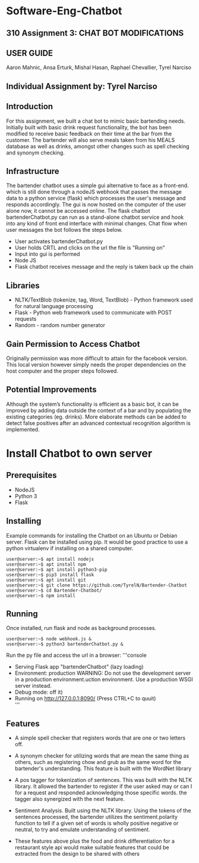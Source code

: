 # Software-Eng-Chatbot
## 310 Assignment 3: CHAT BOT MODIFICATIONS
## USER GUIDE
Aaron Mahnic,
Ansa Erturk,
Mishal Hasan,
Raphael Chevallier,
Tyrel Narciso
## Individual Assignment by: Tyrel Narciso

## Introduction
For this assignment, we built a chat bot to mimic basic bartending needs. Initially built with basic drink request functionality, the bot has been modified to receive basic feedback on their time at the bar from the customer. The bartender will also serve meals taken from his MEALS database as well as drinks, amongst other changes such as spell checking and synonym checking.


## Infrastructure
The bartender chatbot uses a simple gui alternative to face as a front-end. which is still done through a nodeJS webhook that passes the message data to a python service (flask) which processes the user's message and responds accordingly. The gui is now hosted on the computer of the user alone now, it cannot be accessed online. The flask chatbot bartenderChatbot.py can run as a stand-alone chatbot service and hook into any kind of front end interface with minimal changes. Chat flow when user messages the bot follows the steps below.
* User activates bartenderChatbot.py
* User holds CRTL and clicks on the url the file is "Running on"
* Input into gui is performed
* Node JS
* Flask chatbot receives message and the reply is taken back up the chain

## Libraries
* NLTK/TextBlob (tokenize, tag, Word, TextBlob) - Python framework used for natural language processing
* Flask - Python web framework used to communicate with POST requests
* Random - random number generator

## Gain Permission to Access Chatbot
Originally permission was more difficult to attain for the facebook version. This local version however simply needs the proper dependencies on the host computer and the proper steps followed.

## Potential Improvements
Although the system’s functionality is efficient as a basic bot, it can be improved by adding data outside the context of a bar and by populating the existing categories (eg. drinks). More elaborate methods can be added to detect false positives after an advanced contextual recognition algorithm is implemented. 

# Install Chatbot to own server
## Prerequisites
* NodeJS
* Python 3
* Flask

## Installing
Example commands for installing the Chatbot on an Ubuntu or Debian server. Flask can be installed using pip. It would be good practice to use a python virtualenv if installing on a shared computer.
```console
user@server:~$ apt install nodejs 
user@server:~$ apt install npm
user@server:~$ apt install python3-pip
user@server:~$ pip3 install flask
user@server:~$ apt install git
user@server:~$ git clone https://github.com/TyrelN/Bartender-Chatbot
user@server:~$ cd Bartender-Chatbot/
user@server:~$ npm install
```
## Running
Once installed, run flask and node as background processes.
```console
user@server:~$ node webhook.js &
user@server:~$ python3 bartenderChatbot.py &
```
Run the py file and access the url in a browser:
'''console
 * Serving Flask app "bartenderChatbot" (lazy loading)
 * Environment: production
   WARNING: Do not use the development server in a production environment.uction environment.
   Use a production WSGI server instead.
 * Debug mode: off                                      it)
 * Running on http://127.0.0.1:8090/ (Press CTRL+C to quuit)  
 '''
 ## Features 
 * A simple spell checker that registers words that are one or two letters off. 
 * A synonym checker for utilizing words that are mean the same thing as others, such as registering chow and grub as the same word for the bartender's understanding. This feature is built with the WordNet library
 * A pos tagger for tokenization of sentences. This was built with the NLTK library. It allowed the bartender to register if the user asked may or can I for a request and responded acknowledging those specific words. the tagger also synergized with the next feature.
 * Sentiment Analysis. Built using the NLTK library. Using the tokens of the sentences processed, the bartender utilizes the sentiment.polarity function to tell if a given set of words is wholly positive negative or neutral, to try and emulate understanding of sentiment.

 * These features above plus the food and drink differentiation for a restaurant style api would make suitable features that could be extracted from the design to be shared with others

